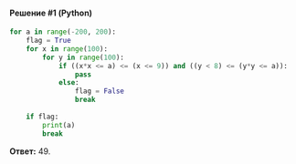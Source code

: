 #### Решение #1 (Python)
```python
for a in range(-200, 200):
    flag = True
    for x in range(100):
        for y in range(100):
            if ((x*x <= a) <= (x <= 9)) and ((y < 8) <= (y*y <= a)):
                pass
            else:
                flag = False
                break
    
    if flag:
        print(a)
        break
```
**Ответ:** 49.

